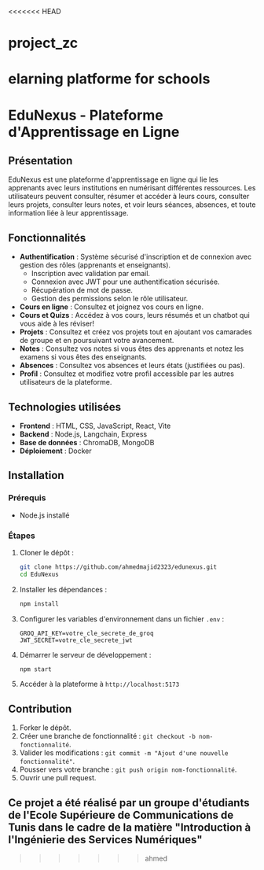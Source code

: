 <<<<<<< HEAD
# project_zc
elarning platforme for schools
=======
# EduNexus - Plateforme d'Apprentissage en Ligne

## Présentation
EduNexus est une plateforme d'apprentissage en ligne qui lie les apprenants avec leurs institutions en numérisant différentes ressources. Les utilisateurs peuvent consulter, résumer et accéder à leurs cours, consulter leurs projets, consulter leurs notes, et voir leurs séances, absences, et toute information liée à leur apprentissage.

## Fonctionnalités
- **Authentification** : Système sécurisé d'inscription et de connexion avec gestion des rôles (apprenants et enseignants).
  - Inscription avec validation par email.
  - Connexion avec JWT pour une authentification sécurisée.
  - Récupération de mot de passe.
  - Gestion des permissions selon le rôle utilisateur.
- **Cours en ligne** : Consultez et joignez vos cours en ligne.
- **Cours et Quizs** : Accédez à vos cours, leurs résumés et un chatbot qui vous aide à les réviser!
- **Projets** : Consultez et créez vos projets tout en ajoutant vos camarades de groupe et en poursuivant votre avancement.
- **Notes** : Consultez vos notes si vous êtes des apprenants et notez les examens si vous êtes des enseignants.
- **Absences** : Consultez vos absences et leurs états (justifiées ou pas).
- **Profil** : Consultez et modifiez votre profil accessible par les autres utilisateurs de la plateforme.

## Technologies utilisées
- **Frontend** : HTML, CSS, JavaScript, React, Vite
- **Backend** : Node.js, Langchain, Express
- **Base de données** : ChromaDB, MongoDB
- **Déploiement** : Docker

## Installation
### Prérequis
- Node.js installé

### Étapes
1. Cloner le dépôt :
   ```bash
   git clone https://github.com/ahmedmajid2323/edunexus.git
   cd EduNexus
   ```
2. Installer les dépendances :
   ```bash
   npm install
   ```
3. Configurer les variables d'environnement dans un fichier `.env` :
   ```
   GROQ_API_KEY=votre_cle_secrete_de_groq
   JWT_SECRET=votre_cle_secrete_jwt
   ```
4. Démarrer le serveur de développement :
   ```bash
   npm start
   ```
5. Accéder à la plateforme à `http://localhost:5173`

## Contribution
1. Forker le dépôt.
2. Créer une branche de fonctionnalité : `git checkout -b nom-fonctionnalité`.
3. Valider les modifications : `git commit -m "Ajout d'une nouvelle fonctionnalité"`.
4. Pousser vers votre branche : `git push origin nom-fonctionnalité`.
5. Ouvrir une pull request.

## Ce projet a été réalisé par un groupe d'étudiants de l'Ecole Supérieure de Communications de Tunis dans le cadre de la matière "Introduction à l'Ingénierie des Services Numériques"

>>>>>>> ahmed
